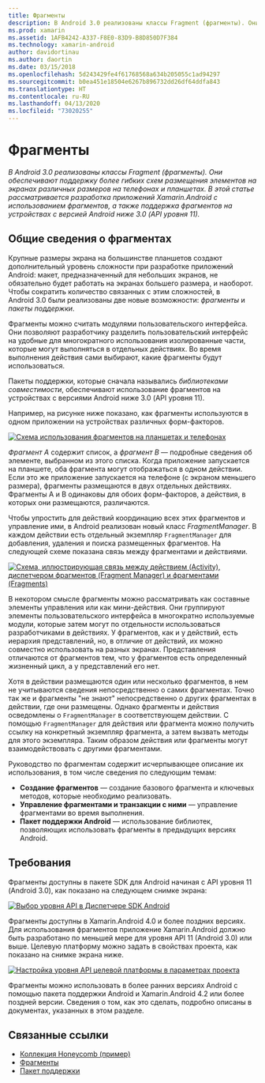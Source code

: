 ```yaml
---
title: Фрагменты
description: В Android 3.0 реализованы классы Fragment (фрагменты). Они обеспечивают поддержку более гибких схем размещения элементов на экранах различных размеров на телефонах и планшетах. В этой статье рассматривается разработка приложений Xamarin.Android с использованием фрагментов, а также поддержка фрагментов на устройствах с версией Android ниже 3.0 (API уровня 11).
ms.prod: xamarin
ms.assetid: 1AFB4242-A337-F8E0-83D9-B8D850D7F384
ms.technology: xamarin-android
author: davidortinau
ms.author: daortin
ms.date: 03/15/2018
ms.openlocfilehash: 5d243429fe4f61768568a634b205055c1ad94297
ms.sourcegitcommit: b0ea451e18504e6267b896732dd26df64ddfa843
ms.translationtype: HT
ms.contentlocale: ru-RU
ms.lasthandoff: 04/13/2020
ms.locfileid: "73020255"
---
```

# <a name="fragments"></a>Фрагменты

_В Android 3.0 реализованы классы Fragment (фрагменты). Они обеспечивают поддержку более гибких схем размещения элементов на экранах различных размеров на телефонах и планшетах. В этой статье рассматривается разработка приложений Xamarin.Android с использованием фрагментов, а также поддержка фрагментов на устройствах с версией Android ниже 3.0 (API уровня 11)._

## <a name="fragments-overview"></a>Общие сведения о фрагментах

Крупные размеры экрана на большинстве планшетов создают дополнительный уровень сложности при разработке приложений Android: макет, предназначенный для небольших экранов, не обязательно будет работать на экранах большего размера, и наоборот. Чтобы сократить количество связанных с этим сложностей, в Android 3.0 были реализованы две новые возможности: *фрагменты* и *пакеты поддержки*.

Фрагменты можно считать модулями пользовательского интерфейса. Они позволяют разработчику разделить пользовательский интерфейс на удобные для многократного использования изолированные части, которые могут выполняться в отдельных действиях. Во время выполнения действия сами выбирают, какие фрагменты будут использоваться.

Пакеты поддержки, которые сначала назывались *библиотеками совместимости*, обеспечивают использование фрагментов на устройствах с версиями Android ниже 3.0 (API уровня 11).

Например, на рисунке ниже показано, как фрагменты используются в одном приложении на устройствах различных форм-факторов.

[![Схема использования фрагментов на планшетах и телефонах](images/00.png)](images/00.png#lightbox)

*Фрагмент A* содержит список, а *фрагмент B* — подробные сведения об элементе, выбранном из этого списка. Когда приложение запускается на планшете, оба фрагмента могут отображаться в одном действии. Если это же приложение запускается на телефоне (с экраном меньшего размера), фрагменты размещаются в двух отдельных действиях. Фрагменты A и B одинаковы для обоих форм-факторов, а действия, в которых они размещаются, различаются.

Чтобы упростить для действий координацию всех этих фрагментов и управление ими, в Android реализован новый класс *FragmentManager*. В каждом действии есть отдельный экземпляр `FragmentManager` для добавления, удаления и поиска размещенных фрагментов. На следующей схеме показана связь между фрагментами и действиями.

[![Схема, иллюстрирующая связь между действием (Activity), диспетчером фрагментов (Fragment Manager) и фрагментами (Fragments)](images/01.png)](images/01.png#lightbox)

В некотором смысле фрагменты можно рассматривать как составные элементы управления или как мини-действия. Они группируют элементы пользовательского интерфейса в многократно используемые модули, которые затем могут по отдельности использоваться разработчиками в действиях. У фрагментов, как и у действий, есть иерархия представлений, но, в отличие от действий, их можно совместно использовать на разных экранах. Представления отличаются от фрагментов тем, что у фрагментов есть определенный жизненный цикл, а у представлений его нет.

Хотя в действии размещаются один или несколько фрагментов, в нем не учитываются сведения непосредственно о самих фрагментах. Точно так же и фрагменты "не знают" непосредственно о других фрагментах в действии, где они размещены. Однако фрагменты и действия осведомлены о `FragmentManager` в соответствующем действии. С помощью `FragmentManager` для действия или фрагмента можно получить ссылку на конкретный экземпляр фрагмента, а затем вызвать методы для этого экземпляра. Таким образом действия или фрагменты могут взаимодействовать с другими фрагментами.

Руководство по фрагментам содержит исчерпывающее описание их использования, в том числе сведения по следующим темам:

- **Создание фрагментов** — создание базового фрагмента и ключевых методов, которые необходимо реализовать.
- **Управление фрагментами и транзакции с ними** — управление фрагментами во время выполнения.
- **Пакет поддержки Android** — использование библиотек, позволяющих использовать фрагменты в предыдущих версиях Android.

## <a name="requirements"></a>Требования

Фрагменты доступны в пакете SDK для Android начиная с API уровня 11 (Android 3.0), как показано на следующем снимке экрана:

[![Выбор уровня API в Диспетчере SDK Android](images/02.png)](images/02.png#lightbox)

Фрагменты доступны в Xamarin.Android 4.0 и более поздних версиях. Для использования фрагментов приложение Xamarin.Android должно быть разработано по меньшей мере для уровня API 11 (Android 3.0) или выше. Целевую платформу можно задать в свойствах проекта, как показано на снимке экрана ниже.

[![Настройка уровня API целевой платформы в параметрах проекта](images/03-sml.png)](images/03.png#lightbox)

Фрагменты можно использовать в более ранних версиях Android с помощью пакета поддержки Android и Xamarin.Android 4.2 или более поздней версии. Сведения о том, как это сделать, подробно описаны в документах, указанных в этом разделе.

## <a name="related-links"></a>Связанные ссылки

- [Коллекция Honeycomb (пример)](https://docs.microsoft.com/samples/xamarin/monodroid-samples/honeycombgallery)
- [Фрагменты](https://developer.android.com/guide/topics/fundamentals/fragments.html)
- [Пакет поддержки](https://developer.android.com/sdk/compatibility-library.html)
